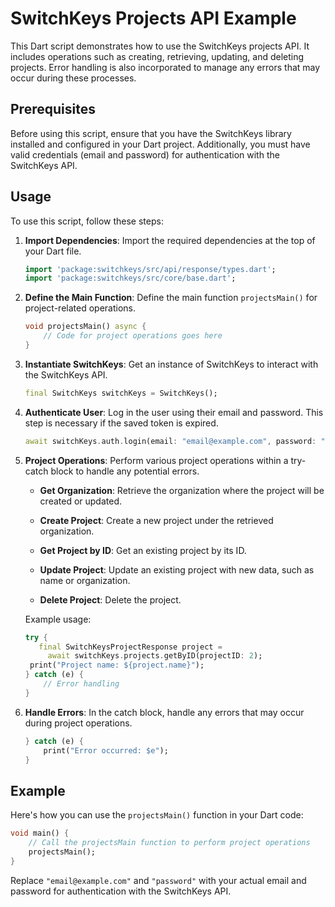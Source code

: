 # SwitchKeys Projects API Example

This Dart script demonstrates how to use the SwitchKeys projects API. It includes operations such as creating, retrieving, updating, and deleting projects. Error handling is also incorporated to manage any errors that may occur during these processes.

## Prerequisites

Before using this script, ensure that you have the SwitchKeys library installed and configured in your Dart project. Additionally, you must have valid credentials (email and password) for authentication with the SwitchKeys API.

## Usage

To use this script, follow these steps:

1. **Import Dependencies**: Import the required dependencies at the top of your Dart file.

   ```dart
   import 'package:switchkeys/src/api/response/types.dart';
   import 'package:switchkeys/src/core/base.dart';
   ```

2. **Define the Main Function**: Define the main function `projectsMain()` for project-related operations.

   ```dart
   void projectsMain() async {
       // Code for project operations goes here
   }
   ```

3. **Instantiate SwitchKeys**: Get an instance of SwitchKeys to interact with the SwitchKeys API.

   ```dart
   final SwitchKeys switchKeys = SwitchKeys();
   ```

4. **Authenticate User**: Log in the user using their email and password. This step is necessary if the saved token is expired.

   ```dart
   await switchKeys.auth.login(email: "email@example.com", password: "0000");
   ```

5. **Project Operations**: Perform various project operations within a try-catch block to handle any potential errors.

   - **Get Organization**: Retrieve the organization where the project will be created or updated.

   - **Create Project**: Create a new project under the retrieved organization.

   - **Get Project by ID**: Get an existing project by its ID.

   - **Update Project**: Update an existing project with new data, such as name or organization.

   - **Delete Project**: Delete the project.

   Example usage:

   ```dart
   try {
      final SwitchKeysProjectResponse project =
        await switchKeys.projects.getByID(projectID: 2);
    print("Project name: ${project.name}");
   } catch (e) {
       // Error handling
   }
   ```

6. **Handle Errors**: In the catch block, handle any errors that may occur during project operations.

   ```dart
   } catch (e) {
       print("Error occurred: $e");
   }
   ```

## Example

Here's how you can use the `projectsMain()` function in your Dart code:

```dart
void main() {
    // Call the projectsMain function to perform project operations
    projectsMain();
}
```

Replace `"email@example.com"` and `"password"` with your actual email and password for authentication with the SwitchKeys API.
